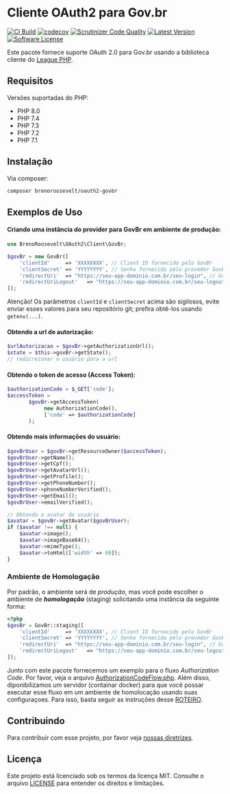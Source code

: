 # Cliente OAuth2 para Gov.br
[![CI Build](https://github.com/brenoroosevelt/oauth2-govbr/actions/workflows/ci.yml/badge.svg?branch=main)](https://github.com/brenoroosevelt/oauth2-govbr/actions/workflows/ci.yml)
[![codecov](https://codecov.io/gh/brenoroosevelt/oauth2-govbr/branch/main/graph/badge.svg?token=S1QBA18IBX)](https://codecov.io/gh/brenoroosevelt/oauth2-govbr) 
[![Scrutinizer Code Quality](https://scrutinizer-ci.com/g/brenoroosevelt/habemus/badges/quality-score.png?b=main)](https://scrutinizer-ci.com/g/brenoroosevelt/oauth2-govbr/?branch=main) 
[![Latest Version](https://img.shields.io/github/release/brenoroosevelt/oauth2-govbr.svg?style=flat)](https://github.com/brenoroosevelt/oauth2-govbr/releases) 
[![Software License](https://img.shields.io/badge/license-MIT-brightgreen.svg?style=flat)](LICENSE.md) 

Este pacote fornece suporte OAuth 2.0 para Gov.br usando a biblioteca cliente do [League PHP](https://github.com/thephpleague/oauth2-client).

## Requisitos
Versões suportadas do PHP:

* PHP 8.0
* PHP 7.4
* PHP 7.3
* PHP 7.2
* PHP 7.1

## Instalação
Via composer:

```bash
composer brenoroosevelt/oauth2-govbr 
```

## Exemplos de Uso
#### Criando uma instância do provider para GovBr em ambiente de produção:

```php
use BrenoRoosevelt\OAuth2\Client\GovBr;

$govBr = new GovBr([
    'clientId'     => 'XXXXXXXX', // Client ID fornecido pelo GovBr
    'clientSecret' => 'YYYYYYYY', // Senha fornecida pelo provedor GovBr
    'redirectUri'  => "https://seu-app-dominio.com.br/seu-login", // Url de redirecionamento
    'redirectUriLogout'   => "https://seu-app-dominio.com.br/seu-logout"
]);
```
Atenção! Os parâmetros `clientId` e `clientSecret` acima são sigilosos, evite enviar esses valores para seu repositório git; prefira obtê-los usando `getenv(...)`.

#### Obtendo a url de autorização:
```php
$urlAutorizacao = $govBr->getAuthorizationUrl();
$state = $this->govBr->getState();
// redicreionar o usuário para a url 
```

#### Obtendo o token de acesso (Access Token):
```php
$authorizationCode = $_GET['code'];
$accessToken = 
       $govBr->getAccessToken(
            new AuthorizationCode(), 
            ['code' => $authorizationCode]
       );
```
#### Obtendo mais informações do usuário:
```php
$govBrUser = $govBr->getResourceOwner($accessToken);         
$govBrUser->getName();
$govBrUser->getCpf();
$govBrUser->getAvatarUrl();
$govBrUser->getProfile();
$govBrUser->getPhoneNumber();
$govBrUser->phoneNumberVerified();
$govBrUser->getEmail();
$govBrUser->emailVerified();

// Obtendo o avatar do usuário
$avatar = $govBr->getAvatar($govBrUser);
if ($avatar !== null) {
    $avatar->image();
    $avatar->imageBase64();
    $avatar->mimeType();
    $avatar->toHtml(['width' => 60]);
}
```
### Ambiente de Homologação
Por padrão, o ambiente será de _produção_, mas você pode escolher o ambiente de _**homologação**_ (staging) solicitando uma instância da seguinte forma:
```php
<?php
$govBr = GovBr::staging([
    'clientId'     => 'XXXXXXXX', // Client ID fornecido pelo GovBr
    'clientSecret' => 'YYYYYYYY', // Senha fornecida pelo provedor GovBr
    'redirectUri'  => "https://seu-app-dominio.com.br/seu-login", // Url de redirecionamento
    'redirectUriLogout'   => "https://seu-app-dominio.com.br/seu-logout"
]);
```
Junto com este pacote fornecemos um exemplo para o fluxo _Authorization Code_. Por favor, veja o arquivo [AuthorizationCodeFlow.php](/example/AuthorizationCodeFlow.php).
Além disso, diponibilizamos um servidor (containar docker) para que você possar executar esse fluxo em um ambiente de homolocação usando suas configuraçoes. Para isso, basta seguir as instruções desse [ROTEIRO](staging.md).  

## Contribuindo

Para contribuir com esse projeto, por favor veja [nossas diretrizes](CONTRIBUTING.md).

## Licença
Este projeto está licenciado sob os termos da licença MIT. Consulte o arquivo [LICENSE](LICENSE) para entender os direitos e limitações.

[PSR-1]: https://github.com/php-fig/fig-standards/blob/master/accepted/PSR-1-basic-coding-standard.md
[PSR-2]: https://github.com/php-fig/fig-standards/blob/master/accepted/PSR-2-coding-style-guide.md
[PSR-4]: https://github.com/php-fig/fig-standards/blob/master/accepted/PSR-4-autoloader.md
[PSR-7]: https://github.com/php-fig/fig-standards/blob/master/accepted/PSR-7-http-message.md